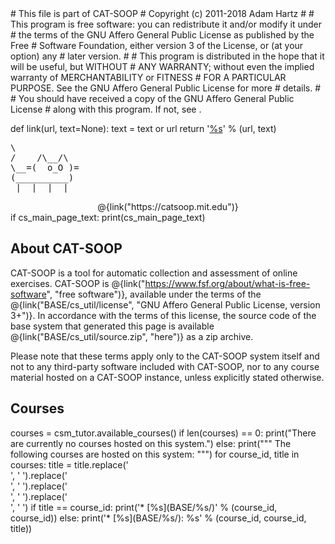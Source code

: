 <python>
# This file is part of CAT-SOOP
# Copyright (c) 2011-2018 Adam Hartz <hartz@mit.edu>
#
# This program is free software: you can redistribute it and/or modify it under
# the terms of the GNU Affero General Public License as published by the Free
# Software Foundation, either version 3 of the License, or (at your option) any
# later version.
#
# This program is distributed in the hope that it will be useful, but WITHOUT
# ANY WARRANTY; without even the implied warranty of MERCHANTABILITY or FITNESS
# FOR A PARTICULAR PURPOSE.  See the GNU Affero General Public License for more
# details.
#
# You should have received a copy of the GNU Affero General Public License
# along with this program.  If not, see <http://www.gnu.org/licenses/>.

def link(url, text=None):
    text = text or url
    return '<a href="%s" target="_blank">%s</a>' % (url, text)
</python>

<pre class="catsooplogo">
\            
/    /\__/\  
\__=(  o_O )=
(__________) 
 |_ |_ |_ |_ 
</pre>

<center>
@{link("https://catsoop.mit.edu")}
</center>

<python>
if cs_main_page_text:
    print(cs_main_page_text)
</python>

## About CAT-SOOP

CAT-SOOP is a tool for automatic collection and assessment of online exercises.
CAT-SOOP is @{link("https://www.fsf.org/about/what-is-free-software", "free software")},
available under the terms of the
@{link("BASE/cs_util/license", "GNU Affero General Public License, version 3+")}.
In accordance with the terms of this license, the source code of the base
system that generated this page is available @{link("BASE/cs_util/source.zip",
"here")} as a zip archive.

Please note that these terms apply only to the CAT-SOOP system itself and
not to any third-party software included with CAT-SOOP, nor to any course
material hosted on a CAT-SOOP instance, unless explicitly stated otherwise.

## Courses

<python>
courses = csm_tutor.available_courses()
if len(courses) == 0:
    print("There are currently no courses hosted on this system.")
else:
    print("""
The following courses are hosted on this system:
""")
    for course_id, title in courses:
        title = title.replace('<br>', ' ').replace('<br/>', ' ').replace('</br>', ' ').replace('<br />', ' ')
        if title == course_id:
            print('* [%s](BASE/%s/)' % (course_id, course_id))
        else:
            print('* [%s](BASE/%s/): %s' % (course_id, course_id, title))
</python>
